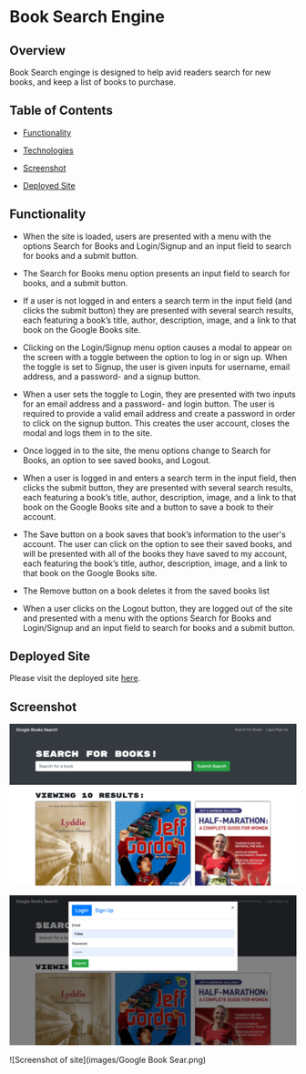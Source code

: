 # Book Search Engine

## Overview

Book Search enginge is designed to help avid readers search for new books, and keep a list of books to purchase.

## Table of Contents

- [Functionality](#functionality)

- [Technologies](#technologies)

- [Screenshot](#screenshot)

- [Deployed Site](#deployedsite)


## Functionality

* When the site is loaded, users are presented with a menu with the options Search for Books and Login/Signup and an input field to search for books and a submit button.

* The Search for Books menu option presents an input field to search for books, and a submit button.

* If a user is not logged in and enters a search term in the input field (and clicks the submit button) they are presented with several search results, each featuring a book’s title, author, description, image, and a link to that book on the Google Books site.

* Clicking on the Login/Signup menu option causes a modal to appear on the screen with a toggle between the option to log in or sign up. When the toggle is set to Signup, the user is given inputs for username, email address, and a password- and a signup button.

* When a user sets the toggle to Login, they are presented with two inputs for an email address and a password- and login button. The user is required to provide a valid email address and create a password in order to click on the signup button. This creates the user account, closes the modal and logs them in to the site.

* Once logged in to the site, the menu options change to Search for Books, an option to see saved books, and Logout.

* When a user is logged in and enters a search term in the input field, then clicks the submit button, they are presented with several search results, each featuring a book’s title, author, description, image, and a link to that book on the Google Books site and a button to save a book to their account.

* The Save button on a book saves that book’s information to the user's account. The user can click on the option to see their saved books, and will be presented with all of the books they have saved to my account, each featuring the book’s title, author, description, image, and a link to that book on the Google Books site.

* The Remove button on a book deletes it from the saved books list

* When a user clicks on the Logout button, they are logged out of the site and presented with a menu with the options Search for Books and Login/Signup and an input field to search for books and a submit button.

## Deployed Site

Please visit the deployed site [here](https://follestad-book-search.herokuapp.com/).

## Screenshot

![Screenshot of site](images/Book-search-engine1.png)

![Screenshot of site](images/Book-search-login.png)

![Screenshot of site](images/Google Book Sear.png)

